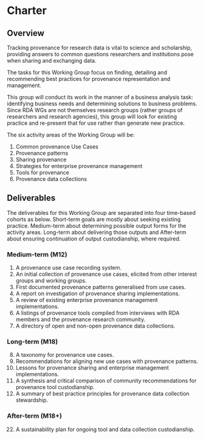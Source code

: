 # Charter

## Overview

Tracking provenance for research data is vital to science and scholarship, providing answers to common questions researchers and institutions pose when sharing and exchanging data.

The tasks for this Working Group focus on finding, detailing and recommending best practices for provenance representation and management.  

This group will conduct its work in the manner of a business analysis task: identifying business needs and determining solutions to business problems. Since RDA WGs are not themselves research groups (rather groups of researchers and research agencies), this group will look for existing practice and re-present that for use rather than generate new practice.

The six activity areas of the Working Group will be:

1. Common provenance Use Cases
2. Provenance patterns
3. Sharing provenance
4. Strategies for enterprise provenance management
5. Tools for provenance
6. Provenance data collections

## Deliverables

The deliverables for this Working Group are separated into four time-based cohorts as below. Short-term goals are mostly about seeking existing practice. Medium-term about determining possible output forms for the activity areas. Long-term about delivering those outputs and After-term about ensuring continuation of output custodianship, where required. 

### Medium-term (M12)

1. A provenance use case recording system.
2. An initial collection of provenance use cases, elicited from other interest groups and working groups.
3. First documented provenance patterns generalised from use cases.
4. A report on investigation of provenance sharing implementations.
5. A review of existing enterprise provenance management implementations.
6. A listings of provenance tools compiled from interviews with RDA members and the provenance research community.
7. A directory of open and non-open provenance data collections.

### Long-term (M18)

8. A taxonomy for provenance use cases.
9. Recommendations for aligning new use cases with provenance patterns.
10. Lessons for provenance sharing and enterprise management implementations.
11. A synthesis and critical comparison of community recommendations for provenance tool custodianship.
12. A summary of best practice principles for provenance data collection stewardship.

### After-term (M18+)

22. A sustainability plan for ongoing tool and data collection custodianship.




